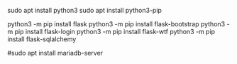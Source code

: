 
sudo apt install python3
sudo apt install python3-pip

python3 -m pip install flask
python3 -m pip install flask-bootstrap
python3 -m pip install flask-login
python3 -m pip install flask-wtf
python3 -m pip install flask-sqlalchemy


#sudo apt install mariadb-server


